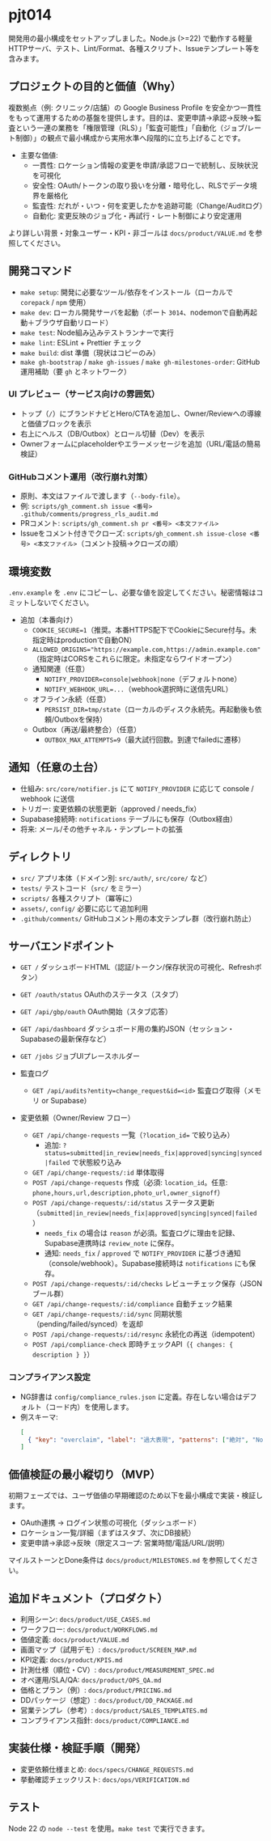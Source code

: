 # pjt014

開発用の最小構成をセットアップしました。Node.js (>=22) で動作する軽量HTTPサーバ、テスト、Lint/Format、各種スクリプト、Issueテンプレート等を含みます。

## プロジェクトの目的と価値（Why）

複数拠点（例: クリニック/店舗）の Google Business Profile を安全かつ一貫性をもって運用するための基盤を提供します。目的は、変更申請→承認→反映→監査という一連の業務を「権限管理（RLS）」「監査可能性」「自動化（ジョブ/レート制御）」の観点で最小構成から実用水準へ段階的に立ち上げることです。

- 主要な価値:
  - 一貫性: ロケーション情報の変更を申請/承認フローで統制し、反映状況を可視化
  - 安全性: OAuth/トークンの取り扱いを分離・暗号化し、RLSでデータ境界を厳格化
  - 監査性: だれが・いつ・何を変更したかを追跡可能（Change/Auditログ）
  - 自動化: 変更反映のジョブ化・再試行・レート制御により安定運用

より詳しい背景・対象ユーザー・KPI・非ゴールは `docs/product/VALUE.md` を参照してください。

## 開発コマンド

- `make setup`: 開発に必要なツール/依存をインストール（ローカルで `corepack` / `npm` 使用）
- `make dev`: ローカル開発サーバを起動（ポート `3014`、nodemonで自動再起動＋ブラウザ自動リロード）
- `make test`: Node組み込みテストランナーで実行
- `make lint`: ESLint + Prettier チェック
- `make build`: dist 準備（現状はコピーのみ）
- `make gh-bootstrap` / `make gh-issues` / `make gh-milestones-order`: GitHub運用補助（要 `gh` とネットワーク）

### UI プレビュー（サービス向けの雰囲気）
- トップ（`/`）にブランドナビとHero/CTAを追加し、Owner/Reviewへの導線と価値ブロックを表示
- 右上にヘルス（DB/Outbox）とロール切替（Dev）を表示
- Ownerフォームにplaceholderやエラーメッセージを追加（URL/電話の簡易検証）

### GitHubコメント運用（改行崩れ対策）
- 原則、本文はファイルで渡します（`--body-file`）。
- 例: `scripts/gh_comment.sh issue <番号> .github/comments/progress_rls_audit.md`
- PRコメント: `scripts/gh_comment.sh pr <番号> <本文ファイル>`
- Issueをコメント付きでクローズ: `scripts/gh_comment.sh issue-close <番号> <本文ファイル>`（コメント投稿→クローズの順）

## 環境変数

`.env.example` を `.env` にコピーし、必要な値を設定してください。秘密情報はコミットしないでください。

- 追加（本番向け）
  - `COOKIE_SECURE=1`（推奨。本番HTTPS配下でCookieにSecure付与。未指定時はproductionで自動ON）
  - `ALLOWED_ORIGINS="https://example.com,https://admin.example.com"`（指定時はCORSをこれらに限定。未指定ならワイドオープン）
  - 通知関連（任意）
    - `NOTIFY_PROVIDER=console|webhook|none`（デフォルトnone）
    - `NOTIFY_WEBHOOK_URL=...`（webhook選択時に送信先URL）
  - オフライン永続（任意）
    - `PERSIST_DIR=tmp/state`（ローカルのディスク永続先。再起動後も依頼/Outboxを保持）
  - Outbox（再送/最終整合）（任意）
    - `OUTBOX_MAX_ATTEMPTS=9`（最大試行回数。到達でfailedに遷移）

## 通知（任意の土台）

- 仕組み: `src/core/notifier.js` にて `NOTIFY_PROVIDER` に応じて console / webhook に送信
- トリガー: 変更依頼の状態更新（approved / needs_fix）
- Supabase接続時: `notifications` テーブルにも保存（Outbox経由）
- 将来: メール/その他チャネル・テンプレートの拡張

## ディレクトリ

- `src/` アプリ本体（ドメイン別: `src/auth/`, `src/core/` など）
- `tests/` テストコード（`src/` をミラー）
- `scripts/` 各種スクリプト（冪等に）
- `assets/`, `config/` 必要に応じて追加利用
- `.github/comments/` GitHubコメント用の本文テンプレ群（改行崩れ防止）

## サーバエンドポイント

- `GET /` ダッシュボードHTML（認証/トークン/保存状況の可視化、Refreshボタン）
- `GET /oauth/status` OAuthのステータス（スタブ）
- `GET /api/gbp/oauth` OAuth開始（スタブ応答）
- `GET /api/dashboard` ダッシュボード用の集約JSON（セッション・Supabaseの最新保存など）
- `GET /jobs` ジョブUIプレースホルダー
 - 監査ログ
   - `GET /api/audits?entity=change_request&id=<id>` 監査ログ取得（メモリ or Supabase）

- 変更依頼（Owner/Review フロー）
  - `GET /api/change-requests` 一覧（`?location_id=` で絞り込み）
    - 追加: `?status=submitted|in_review|needs_fix|approved|syncing|synced|failed` で状態絞り込み
  - `GET /api/change-requests/:id` 単体取得
  - `POST /api/change-requests` 作成（必須: `location_id`。任意: `phone,hours,url,description,photo_url,owner_signoff`）
  - `POST /api/change-requests/:id/status` ステータス更新（`submitted|in_review|needs_fix|approved|syncing|synced|failed`）
    - `needs_fix` の場合は `reason` が必須。監査ログに理由を記録、Supabase連携時は `review_note` に保存。
    - 通知: `needs_fix` / `approved` で `NOTIFY_PROVIDER` に基づき通知（console/webhook）。Supabase接続時は `notifications` にも保存。
  - `POST /api/change-requests/:id/checks` レビューチェック保存（JSONブール群）
  - `GET /api/change-requests/:id/compliance` 自動チェック結果
  - `GET /api/change-requests/:id/sync` 同期状態（pending/failed/synced）を返却
  - `POST /api/change-requests/:id/resync` 永続化の再送（idempotent）
  - `POST /api/compliance-check` 即時チェックAPI（`{ changes: { description } }`）

### コンプライアンス設定
- NG辞書は `config/compliance_rules.json` に定義。存在しない場合はデフォルト（コード内）を使用します。
- 例スキーマ:
  ```json
  [
    { "key": "overclaim", "label": "過大表現", "patterns": ["絶対", "No\\.?1"] }
  ]
  ```

## 価値検証の最小縦切り（MVP）

初期フェーズでは、ユーザ価値の早期確認のため以下を最小構成で実装・検証します。

- OAuth連携 → ログイン状態の可視化（ダッシュボード）
- ロケーション一覧/詳細（まずはスタブ、次にDB接続）
- 変更申請→承認→反映（限定スコープ: 営業時間/電話/URL/説明）

マイルストーンとDone条件は `docs/product/MILESTONES.md` を参照してください。

## 追加ドキュメント（プロダクト）

- 利用シーン: `docs/product/USE_CASES.md`
- ワークフロー: `docs/product/WORKFLOWS.md`
- 価値定義: `docs/product/VALUE.md`
- 画面マップ（試用デモ）: `docs/product/SCREEN_MAP.md`
- KPI定義: `docs/product/KPIS.md`
- 計測仕様（順位・CV）: `docs/product/MEASUREMENT_SPEC.md`
- オペ運用/SLA/QA: `docs/product/OPS_QA.md`
- 価格とプラン（例）: `docs/product/PRICING.md`
- DDパッケージ（想定）: `docs/product/DD_PACKAGE.md`
- 営業テンプレ（参考）: `docs/product/SALES_TEMPLATES.md`
- コンプライアンス指針: `docs/product/COMPLIANCE.md`

## 実装仕様・検証手順（開発）

- 変更依頼仕様まとめ: `docs/specs/CHANGE_REQUESTS.md`
- 挙動確認チェックリスト: `docs/ops/VERIFICATION.md`

## テスト

Node 22 の `node --test` を使用。`make test` で実行できます。

